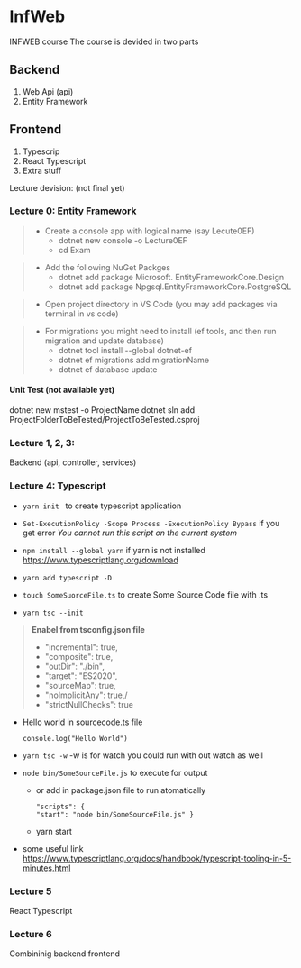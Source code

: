 # InfWeb
INFWEB course
The course is devided in two parts
## Backend
  1. Web Api (api)
  2. Entity Framework

## Frontend
  1. Typescrip
  2. React Typescript
  3. Extra stuff

Lecture devision: (not final yet)

### Lecture 0: Entity Framework
  >+ Create a console app with logical name (say Lecute0EF) <BR>
  >    - dotnet new console -o Lecture0EF <BR>
  >    - cd Exam <BR>

  >+ Add the following NuGet Packges <BR>
  >    - dotnet add package  Microsoft. EntityFrameworkCore.Design <BR>
  >    - dotnet add package Npgsql.EntityFrameworkCore.PostgreSQL <BR>
  
  >+	Open project directory in VS Code  (you may add packages via terminal in vs code) <BR>

  >+ For migrations you might need to install (ef tools, and then run migration and update database)<BR>
  >    - dotnet tool install --global dotnet-ef <BR>
  >    - dotnet ef migrations add migrationName <BR>
  >    - dotnet ef database update <BR>

#### Unit Test (not available yet)
  dotnet new mstest -o ProjectName
  dotnet sln add ProjectFolderToBeTested/ProjectToBeTested.csproj

### Lecture 1, 2, 3:
  Backend (api, controller, services)
### Lecture 4: Typescript
+ ``yarn init `` to create typescript application 
+ ``Set-ExecutionPolicy -Scope Process -ExecutionPolicy Bypass`` if you get error  *You cannot run this script on the current system*
+ ``npm install --global yarn`` if yarn is not installed <url>https://www.typescriptlang.org/download</url>

+ ``yarn add typescript -D`` 
+ ``touch SomeSuorceFile.ts`` to create Some Source Code file with .ts 
+ ``yarn tsc --init``

> **Enabel from tsconfig.json file**
>  - "incremental": true,
>  - "composite": true,
>  - "outDir": "./bin",  
>  - "target": "ES2020", 
>  - "sourceMap": true,
>  - "noImplicitAny": true,/
>  - "strictNullChecks": true

+ Hello world in sourcecode.ts file

  ``console.log("Hello World")``
+ ``yarn tsc -w`` -w is for watch you could run with out watch as well

+ ``node bin/SomeSourceFile.js`` to execute for output
  - or add in package.json file to run atomatically
    ```
    "scripts": {
    "start": "node bin/SomeSourceFile.js" }
  - yarn start
+ some useful link <url> https://www.typescriptlang.org/docs/handbook/typescript-tooling-in-5-minutes.html
### Lecture 5
  React Typescript
### Lecture 6
  Combininig backend frontend
